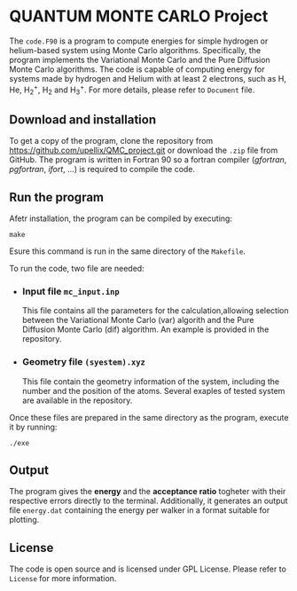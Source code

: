 # QUANTUM MONTE CARLO Project

The ```code.F90``` is a program to compute energies for simple hydrogen or helium-based system using Monte Carlo algorithms. Specifically, the program implements the Variational Monte Carlo and the Pure Diffusion Monte Carlo algorithms.
The code is capable of computing energy for systems made by hydrogen and Helium with at least 2 electrons, such as H, He, H<sub>2</sub><sup>+</sup>, H<sub>2</sub> and H<sub>3</sub><sup>+</sup>.
For more details, please refer to ```Document``` file.

## Download and installation
To get a copy of the program, clone the repository from <https://github.com/upellix/QMC_project.git> or download the ```.zip``` file from GitHub.
The program is written in Fortran 90 so a fortran compiler (*gfortran*, *pgfortran*, *ifort*, ...) is required to compile the code.

## Run the program  
Afetr installation, the program can be compiled by executing:
```
make
```
Esure this command is run in the same directory of the ```Makefile```.

To run the code, two file are needed:
- ### Input file ```mc_input.inp```
  This file contains all the parameters for the calculation,allowing selection between 
the Variational Monte Carlo (var) algorith and the Pure Diffusion Monte Carlo (dif) 
algorithm. An example is provided in the repository.
- ### Geometry file ```(syestem).xyz```
  This file contain the geometry information of the system, including the number and the position of the atoms. Several exaples of tested system are available in the repository.

Once these files are prepared in the same directory as the program, execute it by running:
```
./exe
```

## Output
The program gives the **energy** and the **acceptance ratio** togheter with their respective errors directly to the terminal.
Additionally, it generates an output file ```energy.dat``` containing the energy per walker in a format suitable for plotting.

## License
The code is open source and is licensed under GPL License. Please refer to ```License``` for more information.
